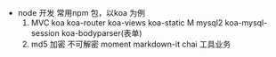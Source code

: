  - node 开发 常用npm 包，以koa 为例
   1. MVC koa koa-router koa-views koa-static  M  mysql2 koa-mysql-session
   koa-bodyparser(表单) 
   2. md5 加密  不可解密   moment markdown-it chai  工具业务